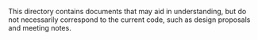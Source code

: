 This directory contains documents that may aid in understanding, but do not
necessarily correspond to the current code, such as design proposals and meeting
notes.
